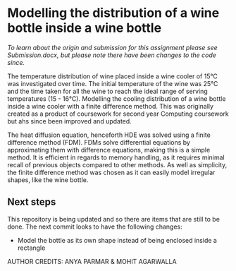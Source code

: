 # Modelling the distribution of a wine bottle inside a wine bottle

_To learn about the origin and submission for this assignment please see Submission.docx, but please note there have been changes to the code since._

The temperature distribution of wine placed inside a wine cooler of 15°C was investigated over time. The initial temperature of the wine was 25°C and the time taken for all the wine to reach the ideal range of serving temperatures (15 - 16°C). Modelling the cooling distribution of a wine bottle inside a wine cooler with a finite difference method. This was originally created as a product of coursework for second year Computing coursework but ahs since been improved and updated.

The heat diffusion equation, henceforth HDE was solved using a finite difference method (FDM). FDMs solve differential equations by approximating them with difference equations, making this is a simple method. It is efficient in regards to memory handling, as it requires minimal recall of previous objects compared to other methods. As well as simplicity, the finite difference method was chosen as it can easily model irregular shapes, like the wine bottle.

## Next steps
This repository is being updated and so there are items that are still to be done. The next commit looks to have the following changes:
- Model the bottle as its own shape instead of being enclosed inside a rectangle

AUTHOR CREDITS: ANYA PARMAR & MOHIT AGARWALLA
